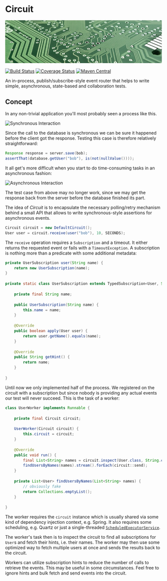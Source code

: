 # Circuit

[![Circuit Board](docs/circuit.jpg)](http://pixabay.com/en/board-electronics-computer-453758/)

[![Build Status](https://travis-ci.org/zalando/circuit.svg)](https://travis-ci.org/zalando/circuit)
[![Coverage Status](https://coveralls.io/repos/zalando/circuit/badge.png)](https://coveralls.io/r/zalando/circuit)
[![Maven Central](https://maven-badges.herokuapp.com/maven-central/de.zalando/zalando-circuit/badge.svg)](https://maven-badges.herokuapp.com/maven-central/de.zalando/zalando-circuit)
    
An in-process, publish/subscribe-style event router that helps to write simple, asynchronous, state-based and collaboration tests. 
    
## Concept

In any non-trivial application you'll most probably seen a process like this.

![Synchronous Interaction](http://www.websequencediagrams.com/cgi-bin/cdraw?lz=dGl0bGUgU3luY2hyb25vdXMgSW50ZXJhY3Rpb24KCkNsaWVudC0-U2VydmVyOiBSZXF1ZXN0CgAKBi0-RGF0YWJhc2UAEAoACggAKAxzcG9uc2UALAkATwYADgs&s=napkin)
 
Since the call to the database is synchronous we can be sure it happened before the client got the response. Testing this case is therefore relatively straightforward:

```java
Response response = server.save(bob);
assertThat(database.getUser("bob"), is(not(nullValue())));
```

It all get's more difficult when you start to do time-consuming tasks in an asynchronous fashion:
 
![Asynchronous Interaction](http://www.websequencediagrams.com/cgi-bin/cdraw?lz=dGl0bGUgQXN5bmNocm9ub3VzIEludGVyYWN0aW9uCgpDbGllbnQtPlNlcnZlcjogUmVxdWVzdAoACgYtPkRhdGFiYXNlAAgSADQGOiBSZXNwb25zZQoAIwgAQQwAFAc&s=napkin)
 
The test case from above may no longer work, since we may get the response back from the server before the database finished its part.

The idea of *Circuit* is to encapsulate the necessary polling/retry mechanism behind a small API that allows to write synchronous-style assertions for asynchronous events.

```java
Circuit circuit = new DefaultCircuit();
User user = circuit.receive(user("bob"), 10, SECONDS);
```

The `receive` operation requires a `Subscription` and a timeout. It either returns the requested event or fails with a `TimeoutException`. A subscription is nothing more than a predicate with some additional metadata:

```java
private UserSubscription user(String name) {
    return new UserSubscription(name);
}

private static class UserSubscription extends TypedSubscription<User, String> {

    private final String name;

    public UserSubscription(String name) {
        this.name = name;
    }

    @Override
    public boolean apply(User user) {
        return user.getName().equals(name);
    }

    @Override
    public String getHint() {
        return name;
    }
    
}
```

Until now we only implemented half of the process. We registered on the circuit with a subscription but since nobody is providing any actual events our test will never succeed. This is the task of a worker:

```java
class UserWorker implements Runnable {

    private final Circuit circuit;

    UserWorker(Circuit circuit) {
        this.circuit = circuit;
    }

    @Override
    public void run() {
        final List<String> names = circuit.inspect(User.class, String.class);
        findUsersByNames(names).stream().forEach(circuit::send);
    }

    private List<User> findUsersByNames(List<String> names) {
        // obviously fake
        return Collections.emptyList();
    }

}
```

The worker requires the  `circuit` instance which is usually shared via some kind of dependency injection context, e.g. Spring. It also requires some scheduling, e.g. Quartz or just a single-threaded [`ScheduledExecutorService`](http://docs.oracle.com/javase/7/docs/api/java/util/concurrent/Executors.html#newSingleThreadScheduledExecutor\(\)).

The worker's task then is to inspect the circuit to find all subscriptions for `User`s and fetch their hints, i.e. their names. The worker may then use some optimized way to fetch multiple users at once and sends the results back to the circuit. 

Workers can utilize subscription hints to reduce the number of calls to retrieve the events. This may be useful in some circumstances. Feel free to ignore hints and bulk fetch and send events into the circuit.
